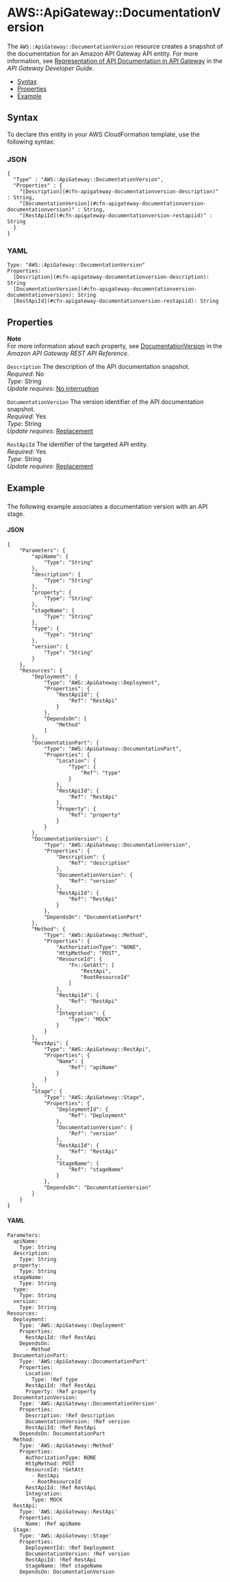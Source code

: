 # AWS::ApiGateway::DocumentationVersion<a name="aws-resource-apigateway-documentationversion"></a>

The `AWS::ApiGateway::DocumentationVersion` resource creates a snapshot of the documentation for an Amazon API Gateway API entity\. For more information, see [Representation of API Documentation in API Gateway](http://docs.aws.amazon.com/apigateway/latest/developerguide/api-gateway-documenting-api-content-representation.html) in the *API Gateway Developer Guide*\.


+ [Syntax](#aws-resource-apigateway-documentationversion-syntax)
+ [Properties](#aws-resource-apigateway-documentationversion-properties)
+ [Example](#aws-resource-apigateway-documentationversion-examples)

## Syntax<a name="aws-resource-apigateway-documentationversion-syntax"></a>

To declare this entity in your AWS CloudFormation template, use the following syntax:

### JSON<a name="aws-resource-apigateway-documentationversion-syntax.json"></a>

```
{
  "Type" : "AWS::ApiGateway::DocumentationVersion",
  "Properties" : {
    "[Description](#cfn-apigateway-documentationversion-description)" : String,
    "[DocumentationVersion](#cfn-apigateway-documentationversion-documentationversion)" : String,
    "[RestApiId](#cfn-apigateway-documentationversion-restapiid)" : String
  }
}
```

### YAML<a name="aws-resource-apigateway-documentationversion-syntax.yaml"></a>

```
Type: "AWS::ApiGateway::DocumentationVersion"
Properties:
  [Description](#cfn-apigateway-documentationversion-description): String
  [DocumentationVersion](#cfn-apigateway-documentationversion-documentationversion): String
  [RestApiId](#cfn-apigateway-documentationversion-restapiid): String
```

## Properties<a name="aws-resource-apigateway-documentationversion-properties"></a>

**Note**  
For more information about each property, see [ DocumentationVersion](http://docs.aws.amazon.com/apigateway/api-reference/resource/documentation-version) in the *Amazon API Gateway REST API Reference*\.

`Description`  <a name="cfn-apigateway-documentationversion-description"></a>
The description of the API documentation snapshot\.  
 *Required*: No  
*Type*: String  
 *Update requires*: [No interruption](using-cfn-updating-stacks-update-behaviors.md#update-no-interrupt) 

`DocumentationVersion`  <a name="cfn-apigateway-documentationversion-documentationversion"></a>
The version identifier of the API documentation snapshot\.  
 *Required*: Yes  
*Type*: String  
 *Update requires*: [Replacement](using-cfn-updating-stacks-update-behaviors.md#update-replacement) 

`RestApiId`  <a name="cfn-apigateway-documentationversion-restapiid"></a>
The identifier of the targeted API entity\.  
 *Required*: Yes  
*Type*: String  
 *Update requires*: [Replacement](using-cfn-updating-stacks-update-behaviors.md#update-replacement) 

## Example<a name="aws-resource-apigateway-documentationversion-examples"></a>

### <a name="w3ab2c21c10c44c11b3"></a>

The following example associates a documentation version with an API stage\.

#### JSON<a name="aws-resource-apigateway-documentationversion-example1.json"></a>

```
{
    "Parameters": {
        "apiName": {
            "Type": "String"
        },
        "description": {
            "Type": "String"
        },
        "property": {
            "Type": "String"
        },
        "stageName": {
            "Type": "String"
        },
        "type": {
            "Type": "String"
        },
        "version": {
            "Type": "String"
        }
    },
    "Resources": {
        "Deployment": {
            "Type": "AWS::ApiGateway::Deployment",
            "Properties": {
                "RestApiId": {
                    "Ref": "RestApi"
                }
            },
            "DependsOn": [
                "Method"
            ]
        },
        "DocumentationPart": {
            "Type": "AWS::ApiGateway::DocumentationPart",
            "Properties": {
                "Location": {
                    "Type": {
                        "Ref": "type"
                    }
                },
                "RestApiId": {
                    "Ref": "RestApi"
                },
                "Property": {
                    "Ref": "property"
                }
            }
        },
        "DocumentationVersion": {
            "Type": "AWS::ApiGateway::DocumentationVersion",
            "Properties": {
                "Description": {
                    "Ref": "description"
                },
                "DocumentationVersion": {
                    "Ref": "version"
                },
                "RestApiId": {
                    "Ref": "RestApi"
                }
            },
            "DependsOn": "DocumentationPart"
        },
        "Method": {
            "Type": "AWS::ApiGateway::Method",
            "Properties": {
                "AuthorizationType": "NONE",
                "HttpMethod": "POST",
                "ResourceId": {
                    "Fn::GetAtt": [
                        "RestApi",
                        "RootResourceId"
                    ]
                },
                "RestApiId": {
                    "Ref": "RestApi"
                },
                "Integration": {
                    "Type": "MOCK"
                }
            }
        },
        "RestApi": {
            "Type": "AWS::ApiGateway::RestApi",
            "Properties": {
                "Name": {
                    "Ref": "apiName"
                }
            }
        },
        "Stage": {
            "Type": "AWS::ApiGateway::Stage",
            "Properties": {
                "DeploymentId": {
                    "Ref": "Deployment"
                },
                "DocumentationVersion": {
                    "Ref": "version"
                },
                "RestApiId": {
                    "Ref": "RestApi"
                },
                "StageName": {
                    "Ref": "stageName"
                }
            },
            "DependsOn": "DocumentationVersion"
        }
    }
}
```

#### YAML<a name="aws-resource-apigateway-documentationversion-example1.yaml"></a>

```
Parameters:
  apiName:
    Type: String
  description:
    Type: String
  property:
    Type: String
  stageName:
    Type: String
  type:
    Type: String
  version:
    Type: String
Resources:
  Deployment:
    Type: 'AWS::ApiGateway::Deployment'
    Properties:
      RestApiId: !Ref RestApi
    DependsOn:
      - Method
  DocumentationPart:
    Type: 'AWS::ApiGateway::DocumentationPart'
    Properties:
      Location:
        Type: !Ref type
      RestApiId: !Ref RestApi
      Property: !Ref property
  DocumentationVersion:
    Type: 'AWS::ApiGateway::DocumentationVersion'
    Properties:
      Description: !Ref description
      DocumentationVersion: !Ref version
      RestApiId: !Ref RestApi
    DependsOn: DocumentationPart
  Method:
    Type: 'AWS::ApiGateway::Method'
    Properties:
      AuthorizationType: NONE
      HttpMethod: POST
      ResourceId: !GetAtt 
        - RestApi
        - RootResourceId
      RestApiId: !Ref RestApi
      Integration:
        Type: MOCK
  RestApi:
    Type: 'AWS::ApiGateway::RestApi'
    Properties:
      Name: !Ref apiName
  Stage:
    Type: 'AWS::ApiGateway::Stage'
    Properties:
      DeploymentId: !Ref Deployment
      DocumentationVersion: !Ref version
      RestApiId: !Ref RestApi
      StageName: !Ref stageName
    DependsOn: DocumentationVersion
```